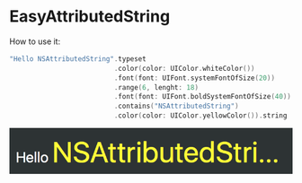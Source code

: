 # EasyAttributedString

How to use it:
```swift
"Hello NSAttributedString".typeset
                          .color(color: UIColor.whiteColor())
                          .font(font: UIFont.systemFontOfSize(20))
                          .range(6, lenght: 18)
                          .font(font: UIFont.boldSystemFontOfSize(40))
                          .contains("NSAttributedString")
                          .color(color: UIColor.yellowColor()).string
```


<p align="center">
<img src="./images/demo.png">
</p>

